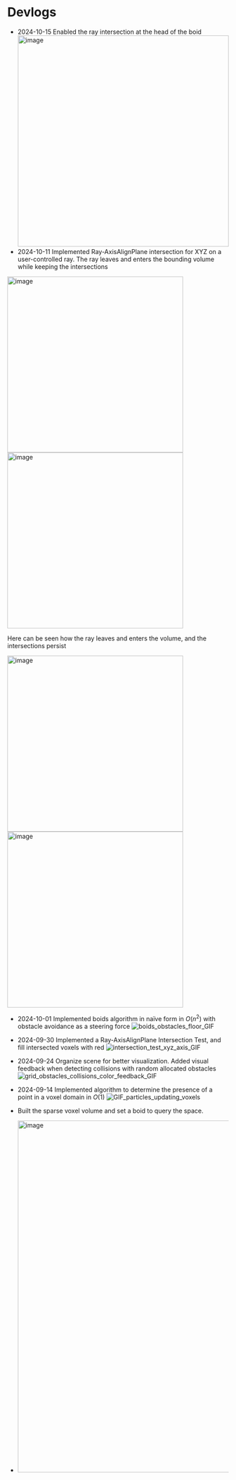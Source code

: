 # Devlogs
- 2024-10-15 Enabled the ray intersection at the head of the boid
<img width="480" alt="image" src="https://github.com/user-attachments/assets/be9ddd61-9139-45b6-bcb7-84c8cb9f3665"></br>
- 2024-10-11 Implemented Ray-AxisAlignPlane intersection for XYZ on a user-controlled ray. The ray leaves and enters the bounding volume while keeping the intersections
<img width="400" alt="image" src="https://github.com/user-attachments/assets/df9e1d7f-5021-4748-a7f1-6b0ae5ba68b7">
<img width="400" alt="image" src="https://github.com/user-attachments/assets/6c7df04e-a9f7-4cd7-aa70-b4b079645729">
<p> Here can be seen how the ray leaves and enters the volume, and the intersections persist </p>
<img width="400" alt="image" src="https://github.com/user-attachments/assets/963b99a4-e775-4128-b00f-f8a33ffb47a5">
<img width="400" alt="image" src="https://github.com/user-attachments/assets/20f541cd-1a97-49e1-aa68-4ff947e63779">

- 2024-10-01 Implemented boids algorithm in naïve form in $O(n^2)$ with obstacle avoidance as a steering force
![boids_obstacles_floor_GIF](https://github.com/user-attachments/assets/ba46988c-e8d3-4a20-8dcd-78e4a7d64d3f)
- 2024-09-30 Implemented a Ray-AxisAlignPlane Intersection Test, and fill intersected voxels with red
![intersection_test_xyz_axis_GIF](https://github.com/user-attachments/assets/3c6cbbee-2706-4c11-a69f-5b1927b4bdb6)
- 2024-09-24 Organize scene for better visualization. Added visual feedback when detecting collisions with random allocated obstacles
![grid_obstacles_collisions_color_feedback_GIF](https://github.com/user-attachments/assets/ae475cd1-a9c2-4972-b114-fe9c2d6424f1)
- 2024-09-14 Implemented algorithm to determine the presence of a point in a voxel domain in $O(1)$
![GIF_particles_updating_voxels](https://github.com/user-attachments/assets/3a2bf8c8-9ad3-441f-be52-a968e9f43556)

- Built the sparse voxel volume and set a boid to query the space.
- <img width="800" alt="image" src="https://github.com/user-attachments/assets/72566f1e-3199-469a-a185-27807ba22981">
